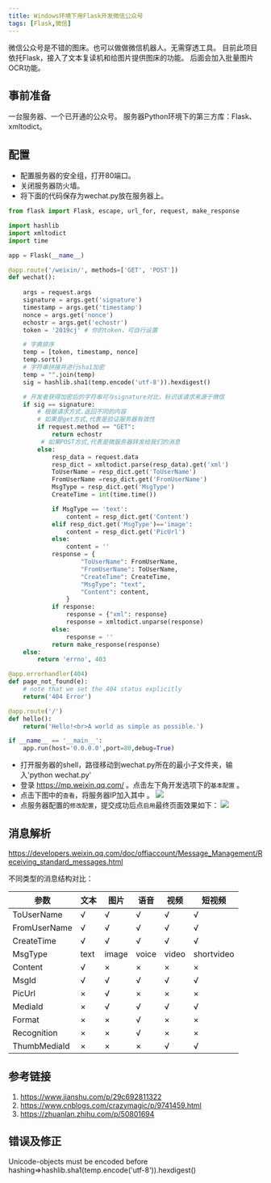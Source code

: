 ```yaml
---
title: Windows环境下用Flask开发微信公众号
tags: [Flask,微信]
---
```

微信公众号是不错的图床。也可以做做微信机器人。无需穿透工具。
目前此项目依托Flask，接入了文本复读机和给图片提供图床的功能。
后面会加入批量图片OCR功能。
<!-- more -->

## 事前准备
一台服务器、一个已开通的公众号。
服务器Python环境下的第三方库：Flask、xmltodict。
## 配置
- 配置服务器的安全组，打开80端口。
- 关闭服务器防火墙。
- 将下面的代码保存为wechat.py放在服务器上。

```py
from flask import Flask, escape, url_for, request, make_response

import hashlib
import xmltodict
import time

app = Flask(__name__)

@app.route('/weixin/', methods=['GET', 'POST'])
def wechat():
    
    args = request.args
    signature = args.get('signature')
    timestamp = args.get('timestamp')
    nonce = args.get('nonce')
    echostr = args.get('echostr')
    token = '2019cj' # 你的token，可自行设置

    # 字典排序
    temp = [token, timestamp, nonce]
    temp.sort()
    # 字符串拼接并进行sha1加密
    temp = "".join(temp)
    sig = hashlib.sha1(temp.encode('utf-8')).hexdigest()

    # 开发者获得加密后的字符串可与signature对比，标识该请求来源于微信
    if sig == signature:
        # 根据请求方式.返回不同的内容 
        # 如果是get方式,代表是验证服务器有效性
        if request.method == "GET":
            return echostr
         # 如果POST方式,代表是微服务器转发给我们的消息
        else:
            resp_data = request.data
            resp_dict = xmltodict.parse(resp_data).get('xml')
            ToUserName = resp_dict.get('ToUserName')
            FromUserName =resp_dict.get('FromUserName')
            MsgType = resp_dict.get('MsgType')
            CreateTime = int(time.time())

            if MsgType == 'text':
                content = resp_dict.get('Content')
            elif resp_dict.get('MsgType')=='image':
                content = resp_dict.get('PicUrl')
            else:
                content = ''
            response = {
                    "ToUserName": FromUserName,
                    "FromUserName": ToUserName,
                    "CreateTime": CreateTime,
                    "MsgType": "text",
                    "Content": content,
                }
            if response:
                response = {"xml": response}
                response = xmltodict.unparse(response)
            else:
                response = ''
            return make_response(response)
    else:
        return 'errno', 403

@app.errorhandler(404)
def page_not_found(e):
    # note that we set the 404 status explicitly
    return('404 Error') 

@app.route('/')
def hello():
    return('Hello!<br>A world as simple as possible.')

if __name__ == '__main__':
    app.run(host='0.0.0.0',port=80,debug=True)

```
- 打开服务器的shell，路径移动到wechat.py所在的最小子文件夹，输入'python wechat.py'
- 登录 https://mp.weixin.qq.com/ 。点击左下角开发选项下的`基本配置` 。
- 点击下图中的`查看`，将服务器IP加入其中 。
![](http://mmbiz.qpic.cn/mmbiz_jpg/RpaIDoV1UhZUlJHSk0thxgM2tLenia3M4QrotumGhTuvibFHfRoakGicEheXAia4r7AEcDH2rNXrBG1ib5YsfdZ0nMA/0)
- 点服务器配置的`修改配置`，提交成功后点`启用`最终页面效果如下：
![](http://mmbiz.qpic.cn/mmbiz_jpg/RpaIDoV1UhZUlJHSk0thxgM2tLenia3M4uZDVKHm8icSchDwyguL5kT1mQ6fzpDxhGSzdQnwiaTXzI2ot9NnpZndQ/0)
  
## 消息解析
https://developers.weixin.qq.com/doc/offiaccount/Message_Management/Receiving_standard_messages.html

不同类型的消息结构对比：

参数|文本|图片|语音|视频|短视频
--|--|--|--|--|--
ToUserName|√|√|√|√|√
FromUserName|√|√|√|√|√
CreateTime|√|√|√|√|√
MsgType|text|image|voice|video|shortvideo
Content|√|×|×|×|×
MsgId|√|√|√|√|√
PicUrl|×|√|×|×|×
MediaId|×|√|√|√|√
Format|×|×|√|×|×
Recognition|×|×|√|×|×
ThumbMediaId|×|×|×|√|√

## 参考链接
1. https://www.jianshu.com/p/29c692811322
2. https://www.cnblogs.com/crazymagic/p/9741459.html
3. https://zhuanlan.zhihu.com/p/50801694
## 错误及修正
Unicode-objects must be encoded before hashing⇒hashlib.sha1(temp.encode('utf-8')).hexdigest()